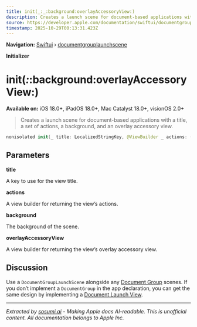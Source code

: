 ```yaml
---
title: init(_:_:background:overlayAccessoryView:)
description: Creates a launch scene for document-based applications with a title, a set of actions, a background, and an overlay accessory view.
source: https://developer.apple.com/documentation/swiftui/documentgrouplaunchscene/init(_:_:background:overlayaccessoryview:)
timestamp: 2025-10-29T00:13:31.423Z
---
```


**Navigation:** [Swiftui](/documentation/swiftui) › [documentgrouplaunchscene](/documentation/swiftui/documentgrouplaunchscene)

**Initializer**

# init(_:_:background:overlayAccessoryView:)

**Available on:** iOS 18.0+, iPadOS 18.0+, Mac Catalyst 18.0+, visionOS 2.0+

> Creates a launch scene for document-based applications with a title, a set of actions, a background, and an overlay accessory view.

```swift
nonisolated init(_ title: LocalizedStringKey, @ViewBuilder _ actions: () -> Actions, @ViewBuilder background: () -> some View, @ViewBuilder overlayAccessoryView: @escaping (DocumentLaunchGeometryProxy) -> some View)
```

## Parameters

**title**

A key to use for the view title.



**actions**

A view builder for returning the view’s actions.



**background**

The background of the scene.



**overlayAccessoryView**

A view builder for returning the view’s overlay accessory view.



## Discussion

Use a `DocumentGroupLaunchScene` alongside any [Document Group](/documentation/swiftui/documentgroup) scenes. If you don’t implement a `DocumentGroup` in the app declaration, you can get the same design by implementing a [Document Launch View](/documentation/swiftui/documentlaunchview).

---

*Extracted by [sosumi.ai](https://sosumi.ai) - Making Apple docs AI-readable.*
*This is unofficial content. All documentation belongs to Apple Inc.*
